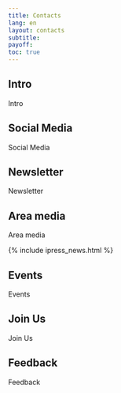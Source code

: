 ```yaml
---
title: Contacts
lang: en
layout: contacts
subtitle:
payoff:
toc: true
---
```


## Intro
Intro

## Social Media
Social Media

## Newsletter
Newsletter

## Area media
Area media

{% include ipress_news.html %}

## Events
Events

## Join Us
Join Us

## Feedback
Feedback
